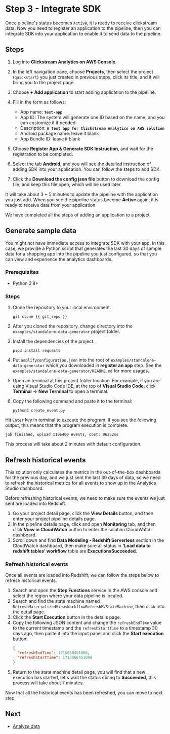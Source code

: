 # Step 3 - Integrate SDK
Once pipeline's status becomes `Active`, it is ready to receive clickstream data. Now you need to register an application to the pipeline, then you can integrate SDK into your application to enable it to send data to the pipeline.

## Steps

1. Log into **Clickstream Analytics on AWS Console**.
2. In the left navigation pane, choose **Projects**, then select the project (`quickstart`) you just created in previous steps, click its title, and it will bring you to the project page.
3. Choose **+ Add application** to start adding application to the pipeline.
4. Fill in the form as follows:
     * App name: **`test-app`**
     * App ID: The system will generate one ID based on the name, and you can customize it if needed.
     * Description: **`A test app for Clickstream Analytics on AWS solution`**
     * Android package name: leave it blank
     * App Bundle ID: leave it blank

5. Choose **Register App & Generate SDK Instruction**, and wait for the registration to be completed.

6. Select the tab **Android**, and you will see the detailed instruction of adding SDK into your application. You can follow the steps to add SDK.

7. Click the **Download the config json file** button to download the config file, and keep this file open, which will be used later.

It will take about 3 ~ 5 minutes to update the pipeline with the application you just add. When you see the pipeline status become **Active** again, it is ready to receive data from your application. 

We have completed all the steps of adding an application to a project.

## Generate sample data
You might not have immediate access to integrate SDK with your app. In this case, we provide a Python script that generates the last 30 days of sample data for a shopping app into the pipeline you just configured, so that you can view and experience the analytics dashboards.

### Prerequisites

- Python 3.8+
### Steps

1. Clone the repository to your local environment.
   ```code
   git clone {{ git_repo }}
   ```
2. After you cloned the repository, change directory into the `examples/standalone-data-generator` project folder.

3. Install the dependencies of the project.
    ```code
    pip3 install requests
    ```

4. Put `amplifyconfiguration.json` into the root of `examples/standalone-data-generator` which you downloaded in **register an app** step. See the `examples/standalone-data-generator/README.md` for more usages.

5. Open an terminal at this project folder location. For example, if you are using Visual Studio Code IDE, at the top of **Visual Studio Code**, click **Terminal** -> **New Terminal** to open a terminal.

6. Copy the following command and paste it to the terminal:

    ```shell
    python3 create_event.py
    ```

Hit `Enter` key in terminal to execute the program. If you see the following output, this means that the program execution is complete.

 ```shell
 job finished, upload 1106400 events, cost: 96252ms
 ```

This process will take about 2 minutes with default configuration.

## Refresh historical events
This solution only calculates the metrics in the out-of-the-box dashboards for the previous day, and we just sent the last 30 days of data, so we need to refresh the historical metrics for all events to show up in the Analytics Studio dashboard.

Before refreshing historical events, we need to make sure the events we just sent are loaded into Redshift.

1. Go your project detail page, click the **View Details** button, and then enter your project pipeline details page.
2. In the pipeline details page, click and open **Monitoring** tab, and then click **View in CloudWatch** button to enter the solution CloudWatch dashboard.
3. Scroll down and find **Data Modeling - Redshift Serverless** section in the CloudWatch dashboard, then make sure all status in **'Load data to redshift tables' workflow** table are **ExecutionsSucceeded**.

### Refresh historical events
Once all events are loaded into Redshift, we can follow the steps below to refresh historical events.

1. Search and open the **Step Functions** service in the AWS console and select the region where your data pipeline is located.
2. Search and find the state machine named `RefreshMaterializedViewsWorkflowRefreshMVStateMachine`, then click into the detail page.
3. Click the **Start Execution** button in the details page.
4. Copy the following JSON content and change the `refreshEndTime` value to the current timestamp and the `refreshStartTime` to a timestamp 30 days ago, then paste it into the input panel and click the **Start execution** button:
   ```json
   {
     "refreshEndTime": 1715658451000,
     "refreshStartTime": 1713066451000
   }
   ```
5. Return to the state machine detail page, you will find that a new execution has started, let's wait the status chang to **Succeeded**, this process will take about 7 minutes.

Now that all the historical events has been refreshed, you can move to next step.

## Next

* [Analyze data](./4.view-dashboard.md)